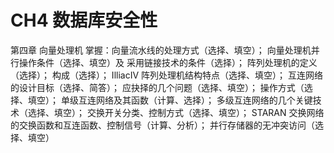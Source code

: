 # CH4 数据库安全性

第四章 向量处理机
掌握：向量流水线的处理方式（选择、填空）；
向量处理机并行操作条件（选择、填空）及
采用链接技术的条件（选择）；
阵列处理机的定义（选择）；
构成（选择）；
IlliacIV 阵列处理机结构特点（选择、填空）；
互连网络的设计目标（选择、简答）；
应抉择的几个问题（选择、填空）；
操作方式（选择、填空）；
单级互连网络及其函数（计算、选择）；
多级互连网络的几个关键技术（选择、填空）；
交换开关分类、控制方式（选择、填空）；
STARAN 交换网络的交换函数和互连函数、控制信号（计算、分析）；
并行存储器的无冲突访问（选择、填空）